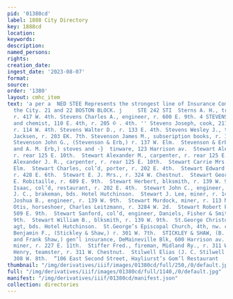 ```yaml
---
pid: '01380cd'
label: 1888 City Directory
key: 1888cd
location: 
keywords: 
description: 
named_persons: 
rights: 
creation_date: 
ingest_date: '2023-08-07'
format: 
source: 
order: '1380'
layout: cmhc_item
text: 'a per a  NED STEE Represents the strongest line of Insurance Com- panies in
  the City. 21 and 22 BOSTON BLOCK. j     STE 242 STI  Sterns A. H., train dispatcher,
  r. 417 W. 4th. Stevens Charles A., engineer, r. 600 E. 9th. 4 STEVENS EUGENE, assayer
  and chemist, 110 E. 4th, r. 205 © . 4th. '' Stevens Joseph, cook, 217 Harrison ay,
  r. 114 W. 4th. Stevens Walter D., r. 133 E. 4th. Stevens Wesley J., tailor, Ed.
  Jacksen, r. 203 EK. 7th. Stevenson James M., subseription books, r. 112 W. 11th.
  Stevenson John G., (Stevenson & Erb,) r. 137 W. Elm.  Stevenson & Erb, (J. G. Stevenson
  and A. M. Erb,) stoves and -}  tinware, 123 Harrison av.  Stewart Alexander, miner,
  r. rear 125 E. 10th.  Stewart Alexander M., carpenter, r. rear 125 E. 10th.  Stewart
  Alexander J. R., carpenter, r. rear 125 E. 10th.  Stewart Carrie Mrs., r. 222 W.
  Elm.  Stewart Charles, col’d, porter, r. 202 E. 4th.  Stewart Edward J., miner,
  r. 428 E. 6th.  Stewart E. J. Mrs., r. 324 W. Chestnut.  Stewart George S., carpenter,
  E. Robitaille, r. 609 E. 9th.  Stewart Herbert, blksmith, r. 139 W. 9th.  Stewart
  Isaac, col’d, restaurant, r. 202 E. 4th.  Stewart John C., engineer, r. 139 W. 9th.  Stewart
  J. C., brakeman, bds. Hotel Hutchinson.  Stewart J. Lee, miner, r. 140 E. 2d.  Stewart
  Joshua B., engineer, r. 139 W. 9th.  Stewart Murdock, miner, r. 113 N. Hemlock.  Stewart
  Otis, horseshoer, Charles Leitzmann, r. 3284 W. 2d.  Stewart Robert P., miner, r.
  509 E. 9th.  Stewart Sanford, col’d, engineer, Daniels, Fisher & Smith, r. 186 E.
  9th.  Stewart William B., blksmith, r. 139 W. 9th.  St.George Christopher, book
  agt, bds. Hotel Hutchinson.  St.George’s Episcopal Church, 4th, nw. cor. Pine.  Stickley
  Benjamin F., (Stickley & Shaw,) r. 301 W. 7th.  STICKLEY & SHAW, (B. F. Stickley
  and Frank Shaw,) gen’l insurance, DeMaineville Blk, 600 Harrison av.  Stid Ezekiel,
  miner, r. 227 E. 11th.  Stiffer Fred., fireman, Midland Ry., r. 311 W. Chestnut.  Stiffer
  Henry, teamster, r. 311 W. Chestnut.  Stilwell Elias (J. C. Stilwell & Co.,) r.
  308 W. 8th.  “106 East Second Street, Hayliurst’s Gom’l Restaurant       '
thumbnail: "/img/derivatives/iiif/images/01380cd/full/250,/0/default.jpg"
full: "/img/derivatives/iiif/images/01380cd/full/1140,/0/default.jpg"
manifest: "/img/derivatives/iiif/01380cd/manifest.json"
collection: directories
---
```

